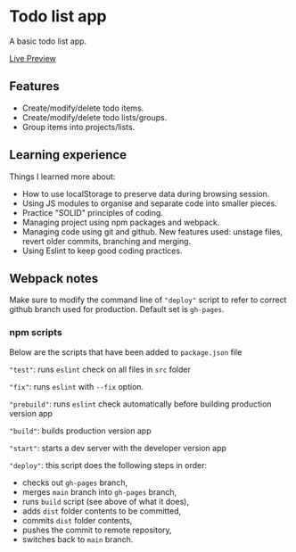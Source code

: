 # Todo list app

A basic todo list app.

[Live Preview](https://ignasc.github.io/todo-app/)

## Features

* Create/modify/delete todo items.
* Create/modify/delete todo lists/groups.
* Group items into projects/lists.

## Learning experience

Things I learned more about:
* How to use localStorage to preserve data during browsing session.
* Using JS modules to organise and separate code into smaller pieces.
* Practice "SOLID" principles of coding.
* Managing project using npm packages and webpack.
* Managing code using git and github. New features used: unstage files, revert older commits, branching and merging.
* Using Eslint to keep good coding practices.

## Webpack notes

Make sure to modify the command line of `"deploy"` script to refer to correct github branch used for production. Default set is `gh-pages`.

### npm scripts

Below are the scripts that have been added to `package.json` file

`"test"`: runs `eslint` check on all files in `src` folder

`"fix"`: runs `eslint` with `--fix` option.

`"prebuild"`: runs `eslint` check automatically before building production version app

`"build"`: builds production version app

`"start"`: starts a dev server with the developer version app

`"deploy"`: this script does the following steps in order:
* checks out `gh-pages` branch,
* merges `main` branch into `gh-pages` branch,
* runs `build` script (see above of what it does),
* adds `dist` folder contents to be committed,
* commits `dist` folder contents,
* pushes the commit to remote repository,
* switches back to `main` branch.
